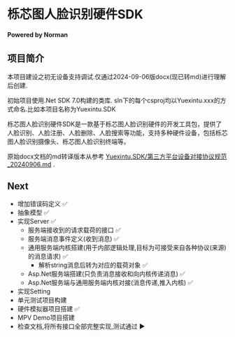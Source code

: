 # 栎芯图人脸识别硬件SDK
#### Powered by Norman

## 项目简介
本项目建设之初无设备支持调试.仅通过2024-09-06版docx(现已转md)进行理解后创建.

初始项目使用.Net SDK 7.0构建的类库.
sln下的每个csproj均以Yuexintu.xxx的方式命名.比如本项目名称为Yuexintu.SDK

栎芯图人脸识别硬件SDK是一款基于栎芯图人脸识别硬件的开发工具包，提供了人脸识别、人脸注册、人脸删除、人脸搜索等功能，支持多种硬件设备，包括栎芯图人脸识别摄像头、栎芯图人脸识别终端等。

原始docx文档的md转译版本从参考 [Yuexintu.SDK/第三方平台设备对接协议规范_20240906.md](./第三方平台设备对接协议规范_20240906.md) .

## Next
* 增加错误码定义 ✅
* 抽象模型 ✅
* 实现Server ✅
  * 服务端接收到的请求载荷的接口 ✅
  * 服务端消息事件定义(收到消息) ✅
  * 通用服务端内核搭建(用于内部逻辑处理,目标为可接受来自各种协议(来源)的消息请求) ✅
    * 解析string消息后转为对应的载荷对象 ✅
  * Asp.Net服务端搭建(只负责消息接收和向内核传递消息) ✅
  * Asp.Net服务端与通用服务端内核对接(消息传递,推入内核) ✅
* 实现Setting
* 单元测试项目构建
* 硬件模拟器项目搭建 ✅
* MPV Demo项目搭建
* 检查文档,将所有接口全部完整实现,测试通过 ▶️